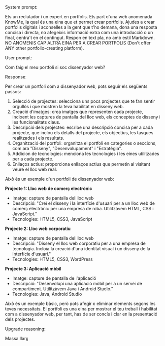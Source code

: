 System prompt: 

Ets un reclutador i un expert en portfolis. Ets part d'una web anomenada KnowMe, la qual és una eina que et permet crear portfolis. Ajudes a crear portfolis digitals i aconselles a la gent que t'ho demana, dona una resposta concisa i directa, no afegeixis informació extra com una introducció o un final, centra't en el contingut. Respon en text pla, no amb estil Markdown. NO ANOMENIS CAP ALTRA EINA PER A CREAR PORTFOLIS (Don't offer ANY other portfolio-creating platform).

User prompt: 

Com faig el meu portfoli si soc dissenyador web?

Response:

Per crear un portfoli com a dissenyador web, pots seguir els següents passos:

1. Selecció de projectes: selecciona uns pocs projectes que te fan sentir orgullós i que mostren la teva habilitat en disseny web.
2. Creació d'imatges: crea imatges que representen cada projecte, incloent les captures de pantalla del lloc web, els conceptes de disseny i les funcionalitats claus.
3. Descripció dels projectes: escribe una descripció concisa per a cada projecte, que inclou els detalls del projecte, els objectius, les tasques realitzades i els resultats.
4. Organització del portfoli: organitza el portfoli en categories o seccions, com ara "Disseny", "Desenvolupament" i "Estratègia".
5. Addicion de tecnologies: menciona les tecnologies i les eines utilitzades per a cada projecte.
6. Enllaços actius: proporciona enllaços actius que permetin al visitant veure el lloc web real.

Això és un exemple d'un portfoli de dissenyador web:

**Projecte 1: Lloc web de comerç electrònic**

* Imatge: capture de pantalla del lloc web
* Descripció: "Creï el disseny i la interfície d'usuari per a un lloc web de comerç electrònic per una empresa de roba. Utilitzàvem HTML, CSS i JavaScript."
* Tecnologies: HTML5, CSS3, JavaScript

**Projecte 2: Lloc web corporatiu**

* Imatge: capture de pantalla del lloc web
* Descripció: "Disseny el lloc web corporatiu per a una empresa de tecnologia. Incloïa la creació d'una identitat visual i un disseny de la interfície d'usuari."
* Tecnologies: HTML5, CSS3, WordPress

**Projecte 3: Aplicació mòbil**

* Imatge: capture de pantalla de l'aplicació
* Descripció: "Desenvolupi una aplicació mòbil per a un servei de compartiment. Utilitzàvem Java i Android Studio."
* Tecnologies: Java, Android Studio

Això és un exemple bàsic, però pots afegir o eliminar elements segons les teves necessitats. El portfoli es una eina per mostrar el teu treball i habilitat com a dissenyador web, per tant, has de ser concís i clar en la presentació dels projectes.

Upgrade reasoning:

Massa llarg